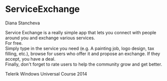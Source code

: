 ServiceExchange
===============
Diana Stancheva<br/>

Service Exchange is a really simple app that lets you connect with people around you and exchange various services. <br/>For free. <br/>Simply type in the service you need (e.g. A painting job, logo design, tax filling, etc.), browse for users who offer it and propose an exchange. If they accept, you have a deal.<br /> Finally, don't forget to rate users to help the community grow and get better.

Telerik Windows Universal Course 2014
